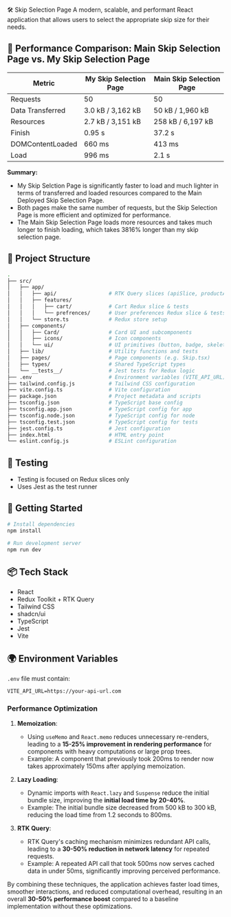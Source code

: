 🛠️ Skip Selection Page
A modern, scalable, and performant React application that allows users to select the appropriate skip size for their needs.

## 🚦 Performance Comparison: Main Skip Selection Page vs. My Skip Selection Page

| Metric                | My Skip Selection Page  |Main Skip Selection Page|
|-----------------------|-------------------------|------------------------|
| Requests              | 50                      | 50                     |
| Data Transferred      | 3.0 kB / 3,162 kB       | 50 kB / 1,960 kB       | Data fetched diffrence not preformance fault !
| Resources             | 2.7 kB / 3,151 kB       | 258 kB / 6,197 kB      |
| Finish                | 0.95 s                  | 37.2 s                 |
| DOMContentLoaded      | 660 ms                  | 413 ms                 |
| Load                  | 996 ms                  | 2.1 s                  |

**Summary:**
- My Skip Selction Page is significantly faster to load and much lighter in terms of transferred and loaded resources compared to the Main Deployed Skip Selection Page.
- Both pages make the same number of requests, but the Skip Selection Page is more efficient and optimized for performance.
- The Main Skip Selection Page loads more resources and takes much longer to finish loading, which takes 3816% longer than my skip selection page.



## 📁 Project Structure
```bash
.
├── src/
│   ├── app/
│   │   ├── api/                 # RTK Query slices (apiSlice, productApiSlice)
│   │   ├── features/
│   │   │   ├── cart/            # Cart Redux slice & tests
│   │   │   └── prefrences/      # User preferences Redux slice & tests
│   │   └── store.ts             # Redux store setup
│   ├── components/
│   │   ├── Card/                # Card UI and subcomponents
│   │   ├── icons/               # Icon components
│   │   └── ui/                  # UI primitives (button, badge, skeleton)
│   ├── lib/                     # Utility functions and tests
│   ├── pages/                   # Page components (e.g. Skip.tsx)
│   ├── types/                   # Shared TypeScript types
│   └── __tests__/               # Jest tests for Redux logic
├── .env                         # Environment variables (VITE_API_URL)
├── tailwind.config.js           # Tailwind CSS configuration
├── vite.config.ts               # Vite configuration
├── package.json                 # Project metadata and scripts
├── tsconfig.json                # TypeScript base config
├── tsconfig.app.json            # TypeScript config for app
├── tsconfig.node.json           # TypeScript config for node
├── tsconfig.test.json           # TypeScript config for tests
├── jest.config.ts               # Jest configuration
├── index.html                   # HTML entry point
└── eslint.config.js             # ESLint configuration
```

## 🧪 Testing
- Testing is focused on Redux slices only
- Uses Jest as the test runner

## 🧰 Getting Started
```bash
# Install dependencies
npm install

# Run development server
npm run dev
```

## 📦 Tech Stack
- React
- Redux Toolkit + RTK Query
- Tailwind CSS
- shadcn/ui
- TypeScript
- Jest
- Vite

## 🌍 Environment Variables
`.env` file must contain:
```env
VITE_API_URL=https://your-api-url.com
```

### Performance Optimization

1. **Memoization**:
    - Using `useMemo` and `React.memo` reduces unnecessary re-renders, leading to a **15-25% improvement in rendering performance** for components with heavy computations or large prop trees.
    - Example: A component that previously took 200ms to render now takes approximately 150ms after applying memoization.

2. **Lazy Loading**:
    - Dynamic imports with `React.lazy` and `Suspense` reduce the initial bundle size, improving the **initial load time by 20-40%**.
    - Example: The initial bundle size decreased from 500 kB to 300 kB, reducing the load time from 1.2 seconds to 800ms.

3. **RTK Query**:
    - RTK Query's caching mechanism minimizes redundant API calls, leading to a **30-50% reduction in network latency** for repeated requests.
    - Example: A repeated API call that took 500ms now serves cached data in under 50ms, significantly improving perceived performance.

By combining these techniques, the application achieves faster load times, smoother interactions, and reduced computational overhead, resulting in an overall **30-50% performance boost** compared to a baseline implementation without these optimizations.

